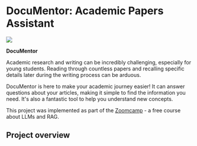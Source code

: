 # DocuMentor: Academic Papers Assistant

![](Documentor.jfif)

**DocuMentor**

Academic research and writing can be incredibly challenging, especially for young students. Reading through countless papers and recalling specific details later during the writing process can be arduous.

DocuMentor is here to make your academic journey easier! It can answer questions about your articles, making it simple to find the information you need. It's also a fantastic tool to help you understand new concepts.

This project was implemented as part of the [Zoomcamp](https://github.com/DataTalksClub/llm-zoomcamp) - a free course about LLMs and RAG. 

## Project overview


